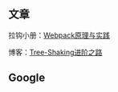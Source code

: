 ## 文章

拉钩小册：[Webpack原理与实践](https://kaiwu.lagou.com/course/courseInfo.htm?courseId=88#/content)

博客：[Tree-Shaking进阶之路](https://smilesmith.github.io/201908/TreeShaking%E6%89%93%E6%80%AA%E5%8D%87%E7%BA%A7%E4%B9%8B%E8%B7%AF.html#%E4%B8%80%E3%80%81%E4%BB%80%E4%B9%88%E6%98%AF-tree-shaking%EF%BC%9F)



## Google



